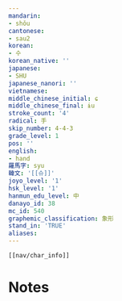 ```yaml
---
mandarin:
- shǒu
cantonese:
- sau2
korean:
- 수
korean_native: ''
japanese:
- SHU
japanese_nanori: ''
vietnamese:
middle_chinese_initial: ɕ
middle_chinese_final: ɨu
stroke_count: '4'
radical: 手
skip_number: 4-4-3
grade_level: 1
pos: ''
english:
- hand
羅馬字: syu
韓文: '[[슈]]'
joyo_level: '1'
hsk_level: '1'
hanmun_edu_level: 中
danayo_id: 38
mc_id: 540
graphemic_classification: 象形
stand_in: 'TRUE'
aliases:
---
```

```meta-bind-embed
[[nav/char_info]]
```

# Notes

